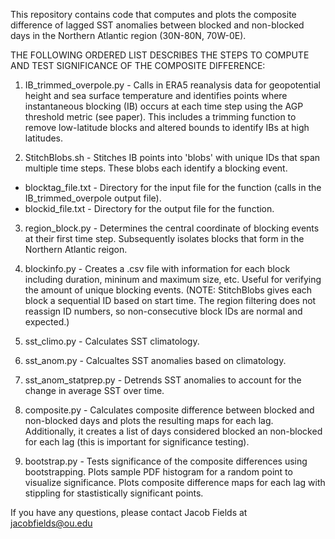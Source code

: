 This repository contains code that computes and plots the composite difference of lagged SST anomalies between blocked and non-blocked days in the Northern Atlantic region (30N-80N, 70W-0E).

THE FOLLOWING ORDERED LIST DESCRIBES THE STEPS TO COMPUTE AND TEST SIGNIFICANCE OF THE COMPOSITE DIFFERENCE:

1. IB_trimmed_overpole.py - Calls in ERA5 reanalysis data for geopotential height and sea surface temperature and identifies points where instantaneous blocking (IB) occurs at each time step using the AGP threshold metric (see paper). This includes a trimming function to remove low-latitude blocks and altered bounds to identify IBs at high latitudes.

2. StitchBlobs.sh - Stitches IB points into 'blobs' with unique IDs that span multiple time steps. These blobs each identify a blocking event.
  - blocktag_file.txt - Directory for the input file for the function (calls in the IB_trimmed_overpole output file).
  - blockid_file.txt - Directory for the output file for the function.

3. region_block.py - Determines the central coordinate of blocking events at their first time step. Subsequently isolates blocks that form in the Northern Atlantic reigon.

4. blockinfo.py - Creates a .csv file with information for each block including duration, mininum and maximum size, etc. Useful for verifying the amount of unique blocking events. (NOTE: StitchBlobs gives each block a sequential ID based on start time. The region filtering does not reassign ID numbers, so non-consecutive block IDs are normal and expected.)

5. sst_climo.py - Calculates SST climatology.

6. sst_anom.py - Calcualtes SST anomalies based on climatology.

7. sst_anom_statprep.py - Detrends SST anomalies to account for the change in average SST over time.

8. composite.py - Calculates composite difference between blocked and non-blocked days and plots the resulting maps for each lag. Additionally, it creates a list of days considered blocked an non-blocked for each lag (this is important for significance testing).

9. bootstrap.py - Tests significance of the composite differences using bootstrapping. Plots sample PDF histogram for a random point to visualize significance. Plots composite difference maps for each lag with stippling for stastistically significant points.

If you have any questions, please contact Jacob Fields at jacobfields@ou.edu
